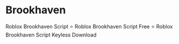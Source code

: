 # Brookhaven
Roblox Brookhaven Script ⭐️ Roblox Brookhaven Script Free ⭐️ Roblox Brookhaven Script Keyless Download
